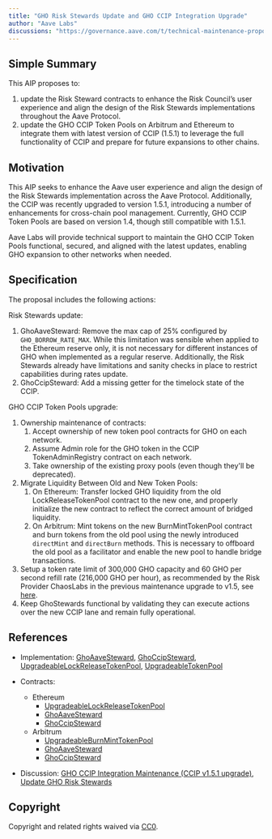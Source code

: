 ```yaml
---
title: "GHO Risk Stewards Update and GHO CCIP Integration Upgrade"
author: "Aave Labs"
discussions: "https://governance.aave.com/t/technical-maintenance-proposals/15274/59"
---
```


## Simple Summary

This AIP proposes to:

1. update the Risk Steward contracts to enhance the Risk Council’s user experience and align the design of the Risk Stewards implementations throughout the Aave Protocol.
2. update the GHO CCIP Token Pools on Arbitrum and Ethereum to integrate them with latest version of CCIP (1.5.1) to leverage the full functionality of CCIP and prepare for future expansions to other chains.

## Motivation

This AIP seeks to enhance the Aave user experience and align the design of the Risk Stewards implementation across the Aave Protocol. Additionally, the CCIP was recently upgraded to version 1.5.1, introducing a number of enhancements for cross-chain pool management. Currently, GHO CCIP Token Pools are based on version 1.4, though still compatible with 1.5.1.

Aave Labs will provide technical support to maintain the GHO CCIP Token Pools functional, secured, and aligned with the latest updates, enabling GHO expansion to other networks when needed.

## Specification

The proposal includes the following actions:

Risk Stewards update:

1. GhoAaveSteward: Remove the max cap of 25% configured by `GHO_BORROW_RATE_MAX`. While this limitation was sensible when applied to the Ethereum reserve only, it is not necessary for different instances of GHO when implemented as a regular reserve. Additionally, the Risk Stewards already have limitations and sanity checks in place to restrict capabilities during rates update.
2. GhoCcipSteward: Add a missing getter for the timelock state of the CCIP.

GHO CCIP Token Pools upgrade:

1. Ownership maintenance of contracts:
   1. Accept ownership of new token pool contracts for GHO on each network.
   2. Assume Admin role for the GHO token in the CCIP TokenAdminRegistry contract on each network.
   3. Take ownership of the existing proxy pools (even though they'll be deprecated).
2. Migrate Liquidity Between Old and New Token Pools:
   1. On Ethereum: Transfer locked GHO liquidity from the old LockReleaseTokenPool contract to the new one, and properly initialize the new contract to reflect the correct amount of bridged liquidity.
   2. On Arbitrum: Mint tokens on the new BurnMintTokenPool contract and burn tokens from the old pool using the newly introduced `directMint` and `directBurn` methods. This is necessary to offboard the old pool as a facilitator and enable the new pool to handle bridge transactions.
3. Setup a token rate limit of 300,000 GHO capacity and 60 GHO per second refill rate (216,000 GHO per hour), as recommended by the Risk Provider ChaosLabs in the previous maintenance upgrade to v1.5, see [here](https://governance.aave.com/t/technical-maintenance-proposals/15274/54).
4. Keep GhoStewards functional by validating they can execute actions over the new CCIP lane and remain fully operational.

## References

- Implementation: [GhoAaveSteward](https://github.com/aave/gho-core/blob/cf6ee42adc8b2e9ac8ffd1d70bd5b52f06e536b6/src/contracts/misc/GhoAaveSteward.sol), [GhoCcipSteward](https://github.com/aave/gho-core/blob/cf6ee42adc8b2e9ac8ffd1d70bd5b52f06e536b6/src/contracts/misc/GhoCcipSteward.sol), [UpgradeableLockReleaseTokenPool](https://github.com/aave/ccip/blob/d5c6cedde6fbca9890a92a55f2db80e94793d0ec/contracts/src/v0.8/ccip/pools/GHO/UpgradeableLockReleaseTokenPool.sol), [UpgradeableTokenPool](https://github.com/aave/ccip/blob/d5c6cedde6fbca9890a92a55f2db80e94793d0ec/contracts/src/v0.8/ccip/pools/GHO/UpgradeableTokenPool.sol)

- Contracts:

  - Ethereum
    - [UpgradeableLockReleaseTokenPool](https://etherscan.io/address/0x06179f7C1be40863405f374E7f5F8806c728660A)
    - [GhoAaveSteward](https://etherscan.io/address/0x98217A06721Ebf727f2C8d9aD7718ec28b7aAe34)
    - [GhoCcipSteward](https://etherscan.io/address/0xC5BcC58BE6172769ca1a78B8A45752E3C5059c39)
  - Arbitrum
    - [UpgradeableBurnMintTokenPool](https://arbiscan.io/address/0xB94Ab28c6869466a46a42abA834ca2B3cECCA5eB)
    - [GhoAaveSteward](https://arbiscan.io/address/0xd2D586f849620ef042FE3aF52eAa10e9b78bf7De)
    - [GhoCcipSteward](https://arbiscan.io/address/0xCd5ab470AaC5c13e1063ee700503f3346b7C90Db)

- Discussion: [GHO CCIP Integration Maintenance (CCIP v1.5.1 upgrade)](https://governance.aave.com/t/technical-maintenance-proposals/15274/59), [Update GHO Risk Stewards](https://governance.aave.com/t/technical-maintenance-proposals/15274/60)

## Copyright

Copyright and related rights waived via [CC0](https://creativecommons.org/publicdomain/zero/1.0/).
